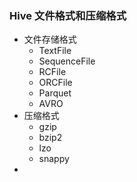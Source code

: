 ### Hive 文件格式和压缩格式

- 文件存储格式
  - TextFile
  - SequenceFile
  - RCFile
  - ORCFile
  - Parquet
  - AVRO
- 压缩格式
  - gzip
  - bzip2
  - lzo
  - snappy
- 